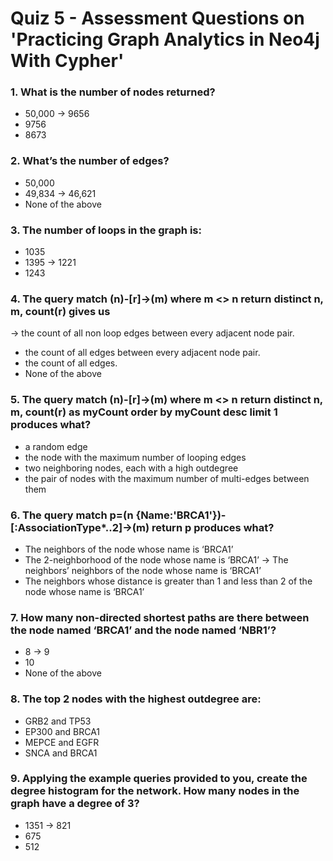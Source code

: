 # Quiz 5 - Assessment Questions on 'Practicing Graph Analytics in Neo4j With Cypher'

### 1. What is the number of nodes returned?

- 50,000
-> 9656
- 9756
- 8673

### 2. What’s the number of edges?

- 50,000
- 49,834
-> 46,621
- None of the above

### 3. The number of loops in the graph is:

- 1035
- 1395
-> 1221
- 1243

### 4. The query match (n)-[r]->(m) where m <> n return distinct n, m, count(r) gives us

-> the count of all non loop edges between every adjacent node pair.
- the count of all edges between every adjacent node pair.
- the count of all edges.
- None of the above

### 5. The query match (n)-[r]->(m) where m <> n return distinct n, m, count(r) as myCount order by myCount desc limit 1 produces what?

- a random edge
- the node with the maximum number of looping edges
- two neighboring nodes, each with a high outdegree
- the pair of nodes with the maximum number of multi-edges between them

### 6. The query match p=(n {Name:'BRCA1'})-[:AssociationType*..2]->(m) return p produces what?

- The neighbors of the node whose name is ‘BRCA1’
- The 2-neighborhood of the node whose name is ‘BRCA1’
-> The neighbors’ neighbors of the node whose name is ‘BRCA1’
- The neighbors whose distance is greater than 1 and less than 2 of the node whose name is ‘BRCA1’

### 7. How many non-directed shortest paths are there between the node named ‘BRCA1’ and the node named ‘NBR1’?

- 8
-> 9
- 10
- None of the above

### 8. The top 2 nodes with the highest outdegree are:

- GRB2 and TP53
- EP300 and BRCA1
- MEPCE and EGFR
- SNCA and BRCA1

### 9. Applying the example queries provided to you, create the degree histogram for the network. How many nodes in the graph have a degree of 3?

- 1351
-> 821
- 675
- 512
